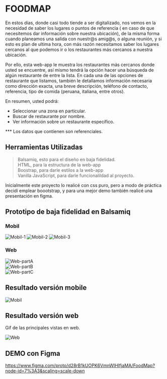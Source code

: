 # FOODMAP

En estos días, donde casi todo tiende a ser digitalizado, nos vemos en la necesidad de saber los lugares o puntos de referencia ( en caso de que necesitemos dar información sobre nuestra ubicación), de la misma forma cuando planeamos  una salida con nuestr@s amig@s, o alguna reunión, y si esto es plan de ultima hora, con más razón necesitamos saber los lugares cercanos al que podemos ir o los restaurantes más cercanos a nuestra ubicación. 

Por ello, esta web-app le muestra los restaurantes más cercanos donde usted se encuentre, así mismo tendrá la opción hacer una búsqueda de algún restaurante de entre la lista. En cada una de las opciones de restaurante que listamos, también le detallamos información necesaria como dirección exacta, una breve descripción, teléfono de contacto, referencia, tipo de comida (peruana, italiana, entre otros).

En resumen, usted podrá:

  - Seleccionar una zona en particular.<br>
  - Buscar de restaurante por nombre.<br>
  - Ver información sobre un restaurante específico.<br>

*** Los datos que contienen son referenciales.

## Herramientas Utilizadas

> Balsamiq, esto para el diseño en baja fidelidad.<br>
> HTML, para la estructura de la web-app<br>
> Boostrap, para darle estilos a la web-app<br>
> Vanilla JavaScript, para darle funcionalildad al proyecto.<br>

Inicialmente este proyecto lo realicé con css puro, pero a modo de práctica decidí emplear boootstrap, y para una mejor demo también realicé una presentación en figma. <br>

## Prototipo de baja fidelidad en Balsamiq

### Mobil

![Mobil-1](image/mobile-1.png)
![Mobil-2](image/mobile-2.png)
![Mobil-3](image/mobile-3.png)

### Web

![Web-partA](image/web-1.png)<br>
![Web-partB](image/web-2.png)<br>
![Web-partC](image/web-3.png)

## Resultado versión mobile

![Mobil](image/mobile.gif) <br>

## Resultado versión web

Gif de las principales vistas en web. <br>

![Web](image/web.gif) <br>

## DEMO con Figma <br>

https://www.figma.com/proto/d28rB1kUOPK6VmnWlHIfjaMA/FoodMap?node-id=7%3A3&scaling=scale-down

